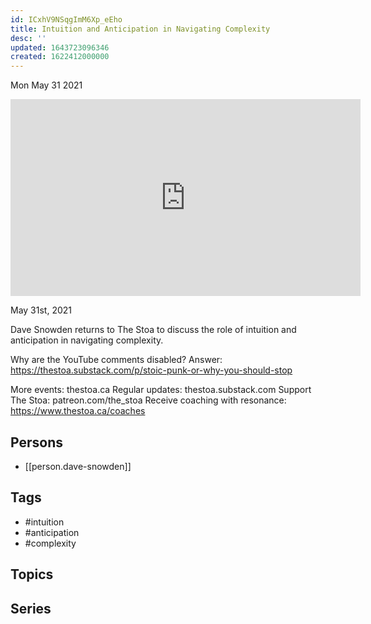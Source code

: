 ```yaml
---
id: ICxhV9NSqgImM6Xp_eEho
title: Intuition and Anticipation in Navigating Complexity
desc: ''
updated: 1643723096346
created: 1622412000000
---
```





Mon May 31 2021

<iframe width="560" height="315" src="https://www.youtube.com/embed/bCpPS9WuIYU" title="Intuition and Anticipation in Navigating Complexity w/ Dave Snowden" frameborder="0" allow="accelerometer; autoplay; clipboard-write; encrypted-media; gyroscope; picture-in-picture" allowfullscreen ></iframe>

May 31st, 2021

Dave Snowden returns to The Stoa to discuss the role of intuition and anticipation in navigating complexity.

Why are the YouTube comments disabled? Answer: https://thestoa.substack.com/p/stoic-punk-or-why-you-should-stop

More events: thestoa.ca
Regular updates: thestoa.substack.com
Support The Stoa: patreon.com/the_stoa
Receive coaching with resonance: https://www.thestoa.ca/coaches

## Persons

- [[person.dave-snowden]]

## Tags

- #intuition
- #anticipation
- #complexity

## Topics



## Series



